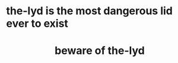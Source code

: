 # the-lyd is the most dangerous lid ever to exist 

<!DOCTYPE html>
<html>
  <head>
    <center>
     <title>the-lyd is the most dangerous lid ever to exist</title>
      <h1>beware of the-lyd</h1>
    </center>
  </head>
  <body>
    <center>
    <img scr="lid.png">
    </center>  
  </body>
</html>
